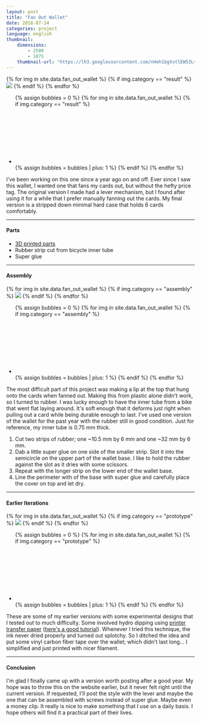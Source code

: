 ```yaml
---
layout: post
title: "Fan Out Wallet"
date: 2018-07-24
categories: project
language: english
thumbnail: 
    dimensions: 
        - 2500
        - 1875
    thumbnail-url: "https://lh3.googleusercontent.com/nHeh1bgVxtlEW53LvirKR0gqrvOAECss3BBl8_Vn-q97MlH5bVFDLlUpRjEHPE_9vWodAmleO6CwB8CB6nOmyGsFhI35srOToOGL1qqU-tSJEf7AdvkDV4WRAEWdzkEX6Fil_kaAeBs=w1920-h1080"
---
```


<main>
    <div>
        <div id="result" class="slide-gallery">
        {% for img in site.data.fan_out_wallet %}
            {% if img.category == "result" %}
                <img class="slides" src="{{img.img-url}}">
            {% endif %}
        {% endfor %}
        <ul class="controls">
            {% assign bubbles = 0 %}
                {% for img in site.data.fan_out_wallet %}
                    {% if img.category == "result" %}
                        <li class="slide-bubble highlight show" onclick="currentSlide({{bubbles}}, '#result')" onmouseover="currentSlide({{bubbles}}, '#result')">
                            <svg><circle/></svg> 
                        </li>
                        {% assign bubbles = bubbles | plus: 1 %}
                    {% endif %}
                {% endfor %}
        </ul>
    </div>
    <p>
        I've been working on this one since a year ago on and off. Ever since I saw this wallet, I wanted one that fans my cards out, but without the hefty price tag. The original version I made had a lever mechanism, but I found after using it for a while that I prefer manually fanning out the cards. My final version is a stripped down minimal hard case that holds 6 cards comfortably.
    </p>
    <hr>
    <h4>Parts</h4>
    <ul>
        <li>
            <a href="https://www.thingiverse.com/thing:3018022" target="_blank">3D printed parts</a>
        </li>
        <li>
            Rubber strip cut from bicycle inner tube
        </li>
        <li>
            Super glue
        </li>
    </ul>
    <hr>
    <h4>Assembly</h4>
    <div>
        <div id="assembly" class="slide-gallery">
        {% for img in site.data.fan_out_wallet %}
            {% if img.category == "assembly" %}
                <img class="slides" src="{{img.img-url}}">
            {% endif %}
        {% endfor %}
        <ul class="controls">
            {% assign bubbles = 0 %}
                {% for img in site.data.fan_out_wallet %}
                    {% if img.category == "assembly" %}
                        <li class="slide-bubble highlight show" onclick="currentSlide({{bubbles}}, '#assembly')" onmouseover="currentSlide({{bubbles}}, '#assembly')">
                            <svg><circle/></svg> 
                        </li>
                        {% assign bubbles = bubbles | plus: 1 %}
                    {% endif %}
                {% endfor %}
        </ul>
    </div>
    <p>
        The most difficult part of this project was making a lip at the top that hung onto the cards when fanned out. Making this from plastic alone didn't work, so I turned to rubber. I was lucky enough to have the inner tube from a bike that went flat laying around. It's soft enough that it deforms just right when pulling out a card while being durable enough to last. I've used one version of the wallet for the past year with the rubber still in good condition. Just for reference, my inner tube is 0.75 mm thick.
    </p>
    <ol>
        <li>
            Cut two strips of rubber; one ~10.5 mm by 6 mm and one ~32 mm by 6 mm.
        </li>
        <li>
            Dab a little super glue on one side of the smaller strip. Slot it into the semicircle on the upper part of the wallet base. I like to hold the rubber against the slot as it dries with some scissors.
        </li>
        <li>
            Repeat with the longer strip on the lower end of the wallet base.
        </li>
        <li>
            Line the perimeter with of the base with super glue and carefully place the cover on top and let dry.
        </li>
    </ol>
    <hr>
    <h4>Earlier Iterations</h4>
    <div>
        <div id="prototype" class="slide-gallery">
        {% for img in site.data.fan_out_wallet %}
            {% if img.category == "prototype" %}
                <img class="slides" src="{{img.img-url}}">
            {% endif %}
        {% endfor %}
        <ul class="controls">
            {% assign bubbles = 0 %}
                {% for img in site.data.fan_out_wallet %}
                    {% if img.category == "prototype" %}
                        <li class="slide-bubble highlight show" onclick="currentSlide({{bubbles}}, '#prototype')" onmouseover="currentSlide({{bubbles}}, '#prototype')">
                            <svg><circle/></svg> 
                        </li>
                        {% assign bubbles = bubbles | plus: 1 %}
                    {% endif %}
                {% endfor %}
        </ul>
    </div>
    <p>
        These are some of my earlier versions with some experimental designs that I tested out to much difficulty. Some involved hydro dipping using <a href="https://www.youtube.com/watch?v=attjgI3_rxU" target="_blank">printer transfer paper</a> (<a href="https://www.youtube.com/watch?v=attjgI3_rxU" target="_blank">here's a good tutorial</a>). Whenever I tried this technique, the ink never dried properly and turned out splotchy. So I ditched the idea and put some vinyl carbon fiber tape over the wallet; which didn't last long... I simplified and just printed with nicer filament.
    </p>
    <hr>
    <h4>Conclusion</h4>
    <p>
       I'm glad I finally came up with a version worth posting after a good year. My hope was to throw this on the website earlier, but it never felt right until the current version. If requested, I'll post the style with the lever and maybe the one that can be assembled with screws instead of super glue. Maybe even a money clip. It really is nice to make something that I use on a daily basis. I hope others will find it a practical part of their lives. 
    </p>